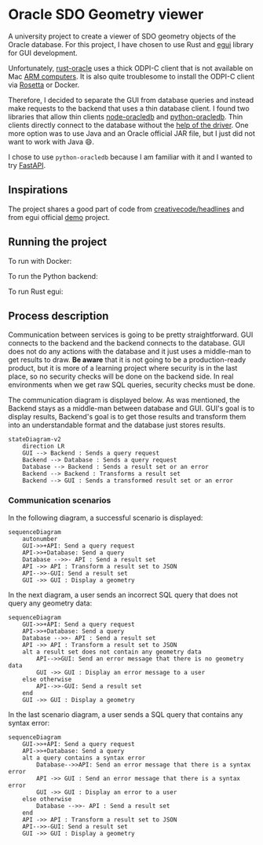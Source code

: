 # Oracle SDO Geometry viewer

A university project to create a viewer of SDO geometry objects of the Oracle database. For this project, I have chosen to use Rust and [egui](https://github.com/emilk/egui/tree/master) library for GUI development.

Unfortunately, [rust-oracle](https://github.com/kubo/rust-oracle) uses a thick ODPI-C client that is not available on Mac [ARM computers](https://stackoverflow.com/q/74225139). It is also quite troublesome to install the ODPI-C client via [Rosetta](https://developers.ascendcorp.com/how-to-install-oracle-instant-client-on-apple-silicon-m1-24b67f2dc743) or Docker.

Therefore, I decided to separate the GUI from database queries and instead make requests to the backend that uses a thin database client. I found two libraries that allow thin clients [node-oracledb](https://github.com/oracle/node-oracledb) and [python-oracledb](https://github.com/oracle/python-oracledb). Thin clients directly connect to the database without the [help of the driver](https://medium.com/oracledevs/usher-in-a-new-era-with-the-node-oracledb-6-0-pure-javascript-thin-driver-e10e2af693b2). One more option was to use Java and an Oracle official JAR file, but I just did not want to work with Java :smile:.

I chose to use `python-oracledb` because I am familiar with it and I wanted to try [FastAPI](https://fastapi.tiangolo.com/).

## Inspirations

The project shares a good part of code from [creativecode/headlines](https://github.com/creativcoder/headlines/tree/ep7b) and from egui official [demo](https://www.egui.rs/#Demo) project.

## Running the project

To run with Docker:

To run the Python backend:

To run Rust egui:

## Process description

Communication between services is going to be pretty straightforward. GUI connects to the backend and the backend connects to the database. GUI does not do any actions with the database and it just uses a middle-man to get results to draw. **Be aware** that it is not going to be a production-ready product, but it is more of a learning project where security is in the last place, so no security checks will be done on the backend side. In real environments when we get raw SQL queries, security checks must be done.

The communication diagram is displayed below. As was mentioned, the Backend stays as a middle-man between database and GUI. GUI's goal is to display results, Backend's goal is to get those results and transform them into an understandable format and the database just stores results.

```mermaid
stateDiagram-v2
    direction LR
    GUI --> Backend : Sends a query request
    Backend --> Database : Sends a query request
    Database --> Backend : Sends a result set or an error
    Backend --> Backend : Transforms a result set
    Backend --> GUI : Sends a transformed result set or an error
```

### Communication scenarios

In the following diagram, a successful scenario is displayed:

```mermaid
sequenceDiagram
    autonumber
    GUI->>+API: Send a query request
    API->>+Database: Send a query
    Database -->>- API : Send a result set
    API ->> API : Transform a result set to JSON
    API-->>-GUI: Send a result set
    GUI ->> GUI : Display a geometry
```

In the next diagram, a user sends an incorrect SQL query that does not query any geometry data:

```mermaid
sequenceDiagram
    GUI->>+API: Send a query request
    API->>+Database: Send a query
    Database -->>- API : Send a result set
    API ->> API : Transform a result set to JSON
    alt a result set does not contain any geometry data
        API-->>GUI: Send an error message that there is no geometry data
        GUI ->> GUI : Display an error message to a user
    else otherwise
        API-->>-GUI: Send a result set
    end
    GUI ->> GUI : Display a geometry
```

In the last scenario diagram, a user sends a SQL query that contains any syntax error:

```mermaid
sequenceDiagram
    GUI->>+API: Send a query request
    API->>+Database: Send a query
    alt a query contains a syntax error
        Database-->>API: Send an error message that there is a syntax error
        API ->> GUI : Send an error message that there is a syntax error
        GUI ->> GUI : Display an error to a user
    else otherwise
        Database -->>- API : Send a result set
    end
    API ->> API : Transform a result set to JSON
    API-->>-GUI: Send a result set
    GUI ->> GUI : Display a geometry
```
